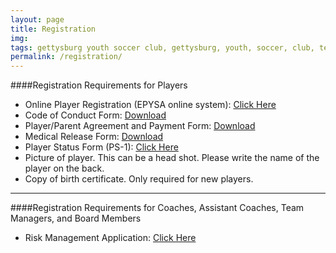 ```yaml
---
layout: page
title: Registration
img: 
tags: gettysburg youth soccer club, gettysburg, youth, soccer, club, teams, registration
permalink: /registration/
---
```


####Registration Requirements for Players

<ul>
<li>Online Player Registration (EPYSA online system): <a href="https://www.youthleaguesusa.com/epys/13-14/0117/008/Welcome.html">Click Here</a></li>
<li>Code of Conduct Form: <a href="https://www.dropbox.com/s/vu3366ll3d6w9dd/Code%20of%20Conduct-1.pdf">Download</a></li>
<li>Player/Parent Agreement and Payment Form: <a href="https://www.dropbox.com/s/x2jj0f1n6f6ewg1/GYSC%20Player-Parent%20Agreement-1.pdf">Download</a></li>
<li>Medical Release Form: <a href="https://www.dropbox.com/s/745ollo3ejyfvwr/Medical_Release1.pdf">Download</a></li>
</li>
<li>Player Status Form (PS-1): <a href="https://www.dropbox.com/s/sg57dr8u3pgx06x/Player_Status1.pdf">Click Here</a></li>
<li>Picture of player. This can be a head shot. Please write the name of the player on the back.</li>
<li>Copy of birth certificate. Only required for new players.</li>
</ul>

_____________________________________________________________________________________________________________________________

####Registration Requirements for Coaches, Assistant Coaches, Team Managers, and Board Members

<ul>
<li>Risk Management Application: <a href="https://www.youthleaguesusa.com/epys/13-14/RiskManagement.html">Click Here</a></li>
</ul>


